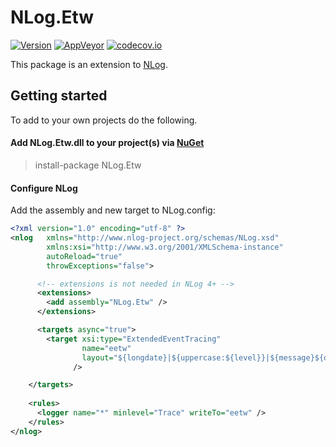 NLog.Etw
============


[![Version](https://badge.fury.io/nu/NLog.Etw.svg)](https://www.nuget.org/packages/NLog.Etw)
[![AppVeyor](https://img.shields.io/appveyor/ci/nlog/nlog-Etw/master.svg)](https://ci.appveyor.com/project/nlog/nlog-Etw/branch/master)
[![codecov.io](https://codecov.io/github/NLog/NLog.Etw/coverage.svg?branch=master)](https://codecov.io/github/NLog/NLog.Etw?branch=master)

This package is an extension to [NLog](https://github.com/NLog/NLog/). 

## Getting started

To add to your own projects do the following.

#### Add NLog.Etw.dll to your project(s) via [NuGet](http://www.nuget.org/packages/NLog.Etw/)

  > install-package NLog.Etw

#### Configure NLog

Add the assembly and new target to NLog.config:

```xml
<?xml version="1.0" encoding="utf-8" ?>
<nlog   xmlns="http://www.nlog-project.org/schemas/NLog.xsd"
        xmlns:xsi="http://www.w3.org/2001/XMLSchema-instance"
        autoReload="true"
        throwExceptions="false">

      <!-- extensions is not needed in NLog 4+ -->
      <extensions>
        <add assembly="NLog.Etw" />
      </extensions>

      <targets async="true">
        <target xsi:type="ExtendedEventTracing"
                name="eetw"
                layout="${longdate}|${uppercase:${level}}|${message}${onexception:|Exception occurred\:${exception:format=tostring}}"
              />

    </targets>
    
    <rules>
      <logger name="*" minlevel="Trace" writeTo="eetw" />
    </rules>
</nlog>
```
